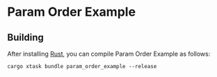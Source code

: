 # Param Order Example

## Building

After installing [Rust](https://rustup.rs/), you can compile Param Order Example as follows:

```shell
cargo xtask bundle param_order_example --release
```
